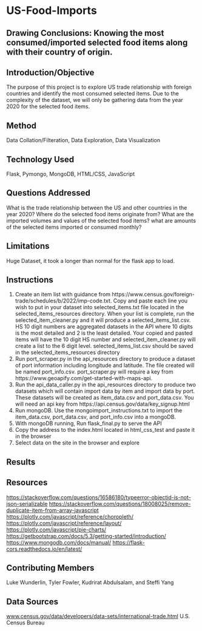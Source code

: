 # US-Food-Imports

## Drawing Conclusions: Knowing the most consumed/imported selected food items along with their country of origin.

## Introduction/Objective
The purpose of this project is to explore US trade relationship with foreign countries and identify the most consumed selected items. Due to the complexity of the dataset, we will only be gathering data from the year 2020 for the selected food items.

## Method
Data Collation/Filteration, 
Data Exploration, 
Data Visualization


## Technology Used
Flask,
Pymongo,
MongoDB,
HTML/CSS,
JavaScript

## Questions Addressed
What is the trade relationship between the US and other countries in the year 2020?
Where do the selected food items originate from?
What are the imported volumes and values of the selected food items?
what are amounts of the selected items imported or consumed monthly?

## Limitations
Huge Dataset, it took a longer than normal for the flask app to load.

## Instructions
<ol>
<li>Create an item list with guidance from https://www.census.gov/foreign-trade/schedules/b/2022/imp-code.txt. Copy and paste each line you wish to put in your dataset into selected_items.txt file located in the selected_items_resources directory. When your list is complete, run the selected_item_cleaner.py and it will produce a selected_items_list.csv. HS 10 digit numbers are aggregated datasets in the API where 10 digits is the most detailed and 2 is the least detailed. Your copied and pasted items will have the 10 digit HS number and selected_item_cleaner.py will create a list to the 6 digit level. selected_items_list.csv should be saved in the selected_items_resources directory</li>
<li>Run port_scraper.py in the api_resources directory to produce a dataset of port information including longitude and latitude. The file created will be named port_info.csv. port_scraper.py will require a key from https://www.geoapify.com/get-started-with-maps-api.</li>
<li>Run the api_data_caller.py in the api_resources directory to produce two datasets which will contain import data by item and import data by port. These datasets will be created as item_data.csv and port_data.csv. You will need an api key from https://api.census.gov/data/key_signup.html</li>
<li>Run mongoDB. Use the mongoimport_instructions.txt to import the item_data.csv, port_data.csv, and port_info.csv into a mongoDB.</li>
<li>With mongoDB running, Run flask_final.py to serve the API</li>
<li>Copy the address to the index.html located in html_css_test and paste it in the browser</li>
<li>Select data on the site in the browser and explore</li>
</ol>

## Results

## Resources
https://stackoverflow.com/questions/16586180/typeerror-objectid-is-not-json-serializable
https://stackoverflow.com/questions/18008025/remove-duplicate-item-from-array-javascript
https://plotly.com/javascript/reference/choropleth/
https://plotly.com/javascript/reference/layout/
https://plotly.com/javascript/pie-charts/
https://getbootstrap.com/docs/5.3/getting-started/introduction/
https://www.mongodb.com/docs/manual/
https://flask-cors.readthedocs.io/en/latest/

## Contributing Members
Luke Wunderlin, Tyler Fowler, Kudrirat Abdulsalam, and Steffi Yang

## Data Sources
www.census.gov/data/developers/data-sets/international-trade.html
U.S. Census Bureau

